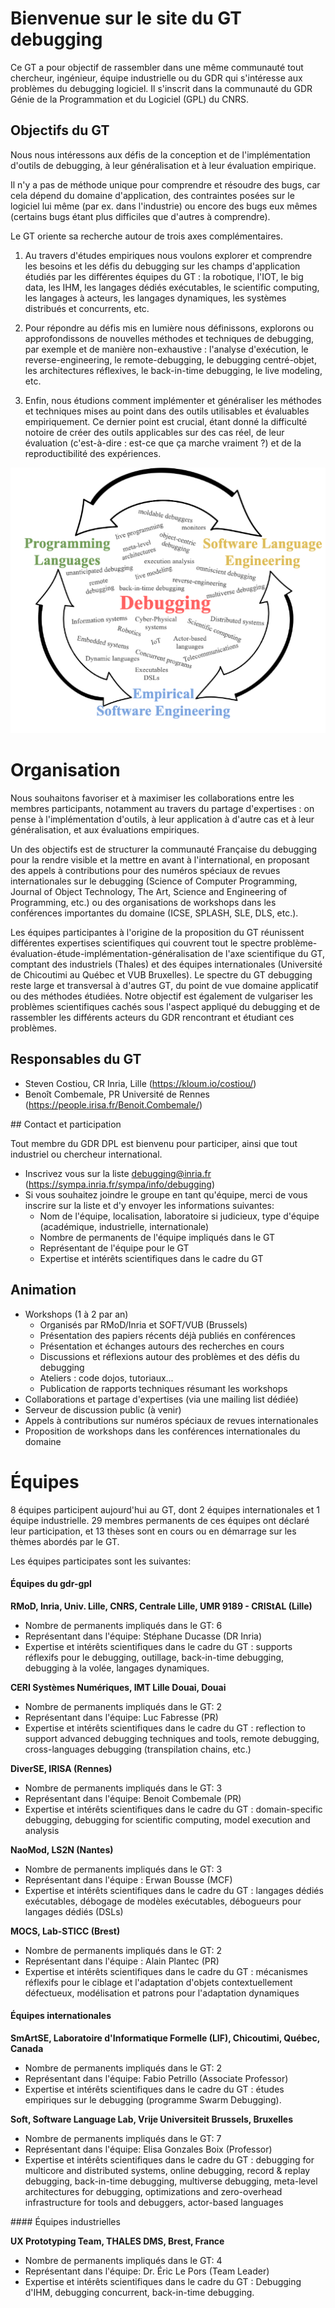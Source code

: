 # Bienvenue sur le site du GT debugging

Ce GT a pour objectif de rassembler dans une même communauté tout chercheur, ingénieur, équipe industrielle ou du GDR qui s'intéresse aux problèmes du debugging logiciel.
Il s'inscrit dans la communauté du GDR Génie de la Programmation et du Logiciel (GPL) du CNRS.


## Objectifs du GT


Nous nous intéressons aux défis de la conception et de l'implémentation d'outils de debugging, à leur généralisation et à leur évaluation empirique.

Il n'y a pas de méthode unique pour comprendre et résoudre des bugs, car cela dépend du domaine d'application, des contraintes posées sur le logiciel lui même (par ex. dans l'industrie) ou encore des bugs eux mêmes (certains bugs étant plus difficiles que d'autres à comprendre).

Le GT oriente sa recherche autour de trois axes complémentaires.

1. Au travers d'études empiriques nous voulons explorer et comprendre les besoins et les défis du debugging sur les champs d'application étudiés par les différentes équipes du GT : la robotique, l'IOT, le big data, les IHM, les langages dédiés exécutables, le scientific computing, les langages à acteurs, les langages dynamiques, les systèmes distribués et concurrents, etc.

2. Pour répondre au défis mis en lumière nous définissons, explorons ou approfondissons de nouvelles méthodes et techniques de debugging, par exemple et de manière non-exhaustive : l'analyse d'exécution, le reverse-engineering, le remote-debugging, le debugging centré-objet, les architectures réflexives, le back-in-time debugging, le live modeling, etc.

3. Enfin, nous étudions comment implémenter et généraliser les méthodes et techniques mises au point dans des outils utilisables et évaluables empiriquement. Ce dernier point est crucial, étant donné la difficulté notoire de créer des outils applicables sur des cas réel, de leur évaluation (c'est-à-dire : est-ce que ça marche vraiment ?) et de la reproductibilité des expériences.

<div style="text-align:center"><img src="image.png" /></div>

# Organisation

Nous souhaitons favoriser et à maximiser les collaborations entre les membres participants, notamment au travers du partage d'expertises : on pense à l'implémentation d'outils, à leur application à d'autre cas et à leur généralisation, et aux évaluations empiriques.

Un des objectifs est de structurer la communauté Française du debugging pour la rendre visible et la mettre en avant à l'international, en proposant des appels à contributions pour des numéros spéciaux de revues internationales sur le debugging (Science of Computer Programming, Journal of Object Technology, The Art, Science and Engineering of Programming, etc.) ou des organisations de workshops dans les conférences importantes du domaine (ICSE, SPLASH, SLE, DLS, etc.).

Les équipes participantes à l'origine de la proposition du GT réunissent différentes expertises scientifiques qui couvrent tout le spectre problème-évaluation-étude-implémentation-généralisation de l'axe scientifique du GT, comptant des industriels (Thales) et des équipes internationales (Université de Chicoutimi au Québec et VUB Bruxelles). Le spectre du GT debugging reste large et transversal à d'autres GT, du point de vue domaine applicatif ou des méthodes étudiées. Notre objectif est également de vulgariser les problèmes scientifiques cachés sous l'aspect appliqué du debugging et de rassembler les différents acteurs du GDR rencontrant et étudiant ces problèmes.

## Responsables du GT

* Steven Costiou, CR Inria, Lille (https://kloum.io/costiou/)
* Benoît Combemale, PR Université de Rennes (https://people.irisa.fr/Benoit.Combemale/)

## Contact et participation

Tout membre du GDR DPL est bienvenu pour participer, ainsi que tout industriel ou chercheur international.

- Inscrivez vous sur la liste debugging@inria.fr (https://sympa.inria.fr/sympa/info/debugging)
- Si vous souhaitez joindre le groupe en tant qu'équipe, merci de vous inscrire sur la liste et d'y envoyer les informations suivantes:
  * Nom de l'équipe, localisation, laboratoire si judicieux, type d'équipe (académique, industrielle, internationale)
  * Nombre de permanents de l'équipe impliqués dans le GT
  * Représentant de l'équipe pour le GT
  * Expertise et intérêts scientifiques dans le cadre du GT


## Animation

- Workshops (1 à 2 par an)
  - Organisés par RMoD/Inria et SOFT/VUB (Brussels)
  - Présentation des papiers récents déjà publiés en conférences
  - Présentation et échanges autours des recherches en cours
  - Discussions et réflexions autour des problèmes et des défis du debugging
  - Ateliers : code dojos, tutoriaux...
  -  Publication de rapports techniques résumant les workshops
- Collaborations et partage d'expertises (via une mailing list dédiée)
- Serveur de discussion public (à venir)
- Appels à contributions sur numéros spéciaux de revues internationales
- Proposition de workshops dans les conférences internationales du domaine

# Équipes

8 équipes participent aujourd'hui au GT, dont 2 équipes internationales et 1 équipe industrielle.
29 membres permanents de ces équipes ont déclaré leur participation, et 13 thèses sont en cours ou en démarrage sur les thèmes abordés par le GT.

Les équipes participates sont les suivantes:

#### Équipes du gdr-gpl

**RMoD, Inria, Univ. Lille, CNRS, Centrale Lille, UMR 9189 - CRIStAL (Lille)**
* Nombre de permanents impliqués dans le GT: 6
* Représentant dans l'équipe: Stéphane Ducasse (DR Inria)
* Expertise et intérêts scientifiques dans le cadre du GT : supports réflexifs pour le debugging, outillage, back-in-time debugging, debugging à la volée, langages dynamiques.

**CERI Systèmes Numériques, IMT Lille Douai, Douai**
* Nombre de permanents impliqués dans le GT: 2
* Représentant dans l'équipe: Luc Fabresse (PR)
* Expertise et intérêts scientifiques dans le cadre du GT : reflection to support advanced debugging techniques and tools, remote debugging, cross-languages debugging (transpilation chains, etc.)

**DiverSE, IRISA (Rennes)**
* Nombre de permanents impliqués dans le GT: 3
* Représentant dans l'équipe: Benoit Combemale (PR)
* Expertise et intérêts scientifiques dans le cadre du GT : domain-specific debugging, debugging for scientific computing, model execution and analysis

**NaoMod, LS2N (Nantes)**
* Nombre de permanents impliqués dans le GT: 3
* Représentant dans l'équipe : Erwan Bousse (MCF)
* Expertise et intérêts scientifiques dans le cadre du GT : langages dédiés exécutables, débogage de modèles exécutables, débogueurs pour langages dédiés (DSLs)

**MOCS, Lab-STICC (Brest)**
* Nombre de permanents impliqués dans le GT: 2
* Représentant dans l'équipe : Alain Plantec (PR)
* Expertise et intérêts scientifiques dans le cadre du GT : mécanismes réflexifs pour le ciblage et l'adaptation d'objets contextuellement défectueux, modélisation et patrons pour l'adaptation dynamiques

#### Équipes internationales

**SmArtSE, Laboratoire d'Informatique Formelle (LIF), Chicoutimi, Québec, Canada**
* Nombre de permanents impliqués dans le GT: 2
* Représentant dans l'équipe: Fabio Petrillo (Associate Professor)
* Expertise et intérêts scientifiques dans le cadre du GT : études empiriques sur le debugging (programme Swarm Debugging).

**Soft, Software Language Lab, Vrije Universiteit Brussels, Bruxelles**
* Nombre de permanents impliqués dans le GT: 7
* Représentant dans l'équipe: Elisa Gonzales Boix (Professor)
* Expertise et intérêts scientifiques dans le cadre du GT : debugging for multicore and distributed systems, online debugging, record & replay debugging, back-in-time debugging, multiverse debugging,  meta-level architectures for debugging, optimizations and zero-overhead infrastructure for tools and debuggers, actor-based languages

#### Équipes industrielles

**UX Prototyping Team, THALES DMS, Brest, France**
* Nombre de permanents impliqués dans le GT: 4
* Représentant dans l'équipe: Dr. Éric Le Pors (Team Leader)
* Expertise et intérêts scientifiques dans le cadre du GT : Debugging d'IHM, debugging concurrent, back-in-time debugging.
